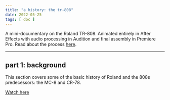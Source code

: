 ```yaml
---
title: "a history: the tr-808"
date: 2022-05-25
tags: [ doc ]
---
```

A mini-documentary on the Roland TR-808. Animated entirely in After Effects with audio processing in Audition and final assembly in Premiere Pro. Read about the process [here](/projects/808-doc).

<hr>

## part 1: background

This section covers some of the basic history of Roland and the 808s predecessors: the MC-8 and CR-78.

[Watch here](https://youtu.be/maHMr4QrffM)
